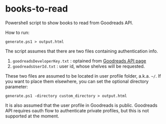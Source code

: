 # books-to-read
Powershell script to show books to read from Goodreads API.

How to run:
```
generate.ps1 > output.html
```

The script assumes that there are two files containing authentication info.
1. `goodreadsDeveloperKey.txt` : optained from [Goodreads API page](https://www.goodreads.com/api)
2. `goodreadsUserId.txt` : user id, whose shelves will be requested.

These two files are assumed to be located in user profile folder, a.k.a. `~/`. If you want to place them elsewhere, you can set the optional directory parameter:

```
generate.ps1 -directory custom_directory > output.html
```

It is also assumed that the user profile in Goodreads is public. Goodreads API requires oauth flow to authenticate private profiles, but this is not supported at the moment.